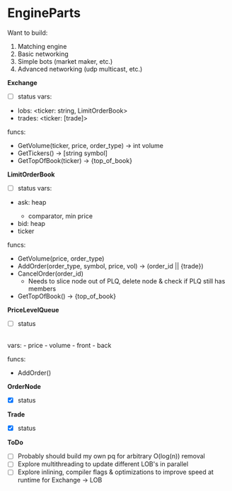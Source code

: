 # EngineParts
Want to build:
1. Matching engine
2. Basic networking
3. Simple bots (market maker, etc.)
4. Advanced networking (udp multicast, etc.)


**Exchange**
- [ ] status
vars:
- lobs: <ticker: string, LimitOrderBook>
- trades: <ticker: [trade]>


funcs:
- GetVolume(ticker, price, order_type) -> int volume
- GetTickers() -> [string symbol]
- GetTopOfBook(ticker) -> {top_of_book}

**LimitOrderBook**
- [ ] status
vars: 
- ask: heap <PriceLevelQueue> 
    - comparator, min price
- bid: heap <PriceLevelQueue>
- ticker

funcs:
- GetVolume(price, order_type)
- AddOrder(order_type, symbol, price, vol) -> (order_id || {trade})
- CancelOrder(order_id)
    - Needs to slice node out of PLQ, delete node & check if PLQ still has members 
- GetTopOfBook() -> {top_of_book}

**PriceLevelQueue**
- [ ] status
<br/>
vars:
- price 
- volume
- front
- back

funcs:
- AddOrder()


**OrderNode**
- [x] status


**Trade**
- [x] status



**ToDo**
- [ ] Probably should build my own pq for arbitrary O(log(n)) removal
- [ ] Explore multithreading to update different LOB's in parallel
- [ ] Explore inlining, compiler flags & optimizations to improve speed at runtime for Exchange -> LOB
